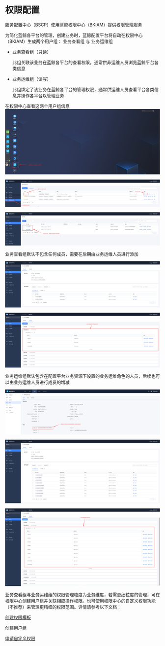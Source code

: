 # 权限配置
服务配置中心（BSCP）使用蓝鲸权限中心（BKIAM）提供权限管理服务

为简化蓝鲸各平台的管理，创建业务时，蓝鲸配置平台将自动在权限中心（BKIAM）生成两个用户组： 业务查看组 与 业务运维组

- 业务查看组（只读）

  此组关联该业务在蓝鲸各平台的查看权限，通常供非运维人员浏览蓝鲸平台各类信息

- 业务运维组（读写）

  此组绑定了该业务在蓝鲸各平台的管理权限，通常供运维人员查看平台各类信息并操作各平台以管理业务

 在权限中心查看这两个用户组信息![bk_console](../Image/bk_console.png)

![bk_iam_enter_space](../Image/bk_iam_enter_space.png)

![bk_iam_user_group_list](../Image/bk_iam_user_group_list.png)

业务查看组默认不包含任何成员，需要在后期由业务运维人员进行添加

![bk_iam_user_group_view](../Image/bk_iam_user_group_view.png)

![bk_iam_user_group_operator](../Image/bk_iam_user_group_operator.png)

业务运维组默认包含在配置平台业务资源下设置的业务运维角色的人员，后续也可以由业务运维人员进行成员的增减

![cmdb_biz](../Image/cmdb_biz.png)

![bk_iam_operator_team](../Image/bk_iam_operator_team.png)

![bk_iam_operator_private](../Image/bk_iam_operator_private.png)

业务查看组与业务运维组的权限管理粒度为业务维度，若需更细粒度的管理，可在权限中心创建用户组并关联相应操作权限。也可使用权限中心的自定义权限功能（不推荐）来管理更精细的权限范围。详情请参考以下文档：

[创建权限模板](https://bk.tencent.com/docs/markdown/ZH/IAM/1.12/UserGuide/QuickStart/CreatePremissionTemplates.md)

[创建用户组](https://bk.tencent.com/docs/markdown/ZH/IAM/1.12/UserGuide/QuickStart/CreateGroups.md)

[申请自定义权限](https://bk.tencent.com/docs/markdown/ZH/IAM/1.12/UserGuide/QuickStart/ApplyToCustomPermissions.md)